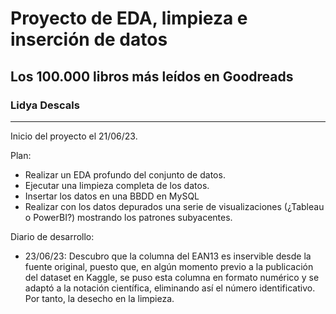 # **Proyecto de EDA, limpieza e inserción de datos**
## **Los 100.000 libros más leídos en Goodreads**
### **Lidya Descals**

---

Inicio del proyecto el 21/06/23.

Plan:
 - Realizar un EDA profundo del conjunto de datos.
 - Ejecutar una limpieza completa de los datos.
 - Insertar los datos en una BBDD en MySQL
 - Realizar con los datos depurados una serie de visualizaciones (¿Tableau o PowerBI?) mostrando los patrones subyacentes.

Diario de desarrollo:

 - 23/06/23: Descubro que la columna del EAN13 es inservible desde la fuente original, puesto que, en algún momento previo a la publicación del dataset en Kaggle, se puso esta columna en formato numérico y se adaptó a la notación científica, eliminando así el número identificativo. Por tanto, la desecho en la limpieza.

   
